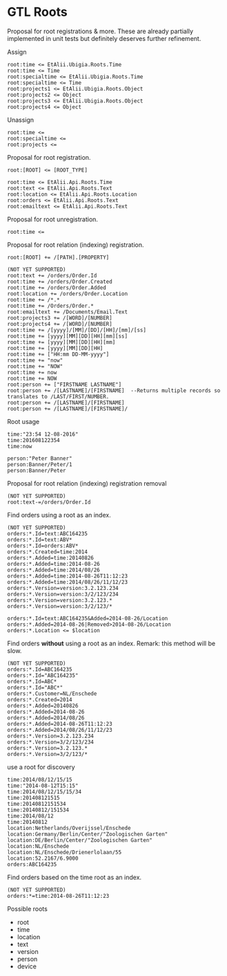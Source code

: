 ﻿# GTL Roots

Proposal for root registrations & more.
These are already partially implemented in unit tests but definitely deserves further refinement.

Assign
```gtl
root:time <= EtAlii.Ubigia.Roots.Time
root:time <= Time
root:specialtime <= EtAlii.Ubigia.Roots.Time
root:specialtime <= Time
root:projects1 <= EtAlii.Ubigia.Roots.Object
root:projects2 <= Object
root:projects3 <= EtAlii.Ubigia.Roots.Object
root:projects4 <= Object
```

Unassign
```gtl
root:time <=
root:specialtime <=
root:projects <=
```

Proposal for root registration.

``root:[ROOT] <= [ROOT_TYPE]``

```gtl
root:time <= EtAlii.Api.Roots.Time
root:text <= EtAlii.Api.Roots.Text
root:location <= EtAlii.Api.Roots.Location
root:orders <= EtAlii.Api.Roots.Text
root:emailtext <= EtAlii.Api.Roots.Text
```

Proposal for root unregistration.
```gtl
root:time <=
```

Proposal for root relation (indexing) registration.

``root:[ROOT] += /[PATH].[PROPERTY]``

```
(NOT YET SUPPORTED)
root:text += /orders/Order.Id
root:time += /orders/Order.Created
root:time += /orders/Order.Added
root:location += /orders/Order.Location
root:time += /*.*
root:time += /Orders/Order.*
root:emailtext += /Documents/Email.Text
root:projects3 += /[WORD]/[NUMBER]
root:projects4 += /[WORD]/[NUMBER]
root:time += /[yyyy]/[MM]/[DD]/[HH]/[mm]/[ss]
root:time += [yyyy][MM][DD][HH][mm][ss]
root:time += [yyyy][MM][DD][HH][mm]
root:time += [yyyy][MM][DD][HH]
root:time += ["HH:mm DD-MM-yyyy"]
root:time += "now"
root:time += "NOW"
root:time += now
root:time += NOW
root:person += ["FIRSTNAME LASTNAME"]
root:person += /[LASTNAME]/[FIRSTNAME]  --Returns multiple records so translates to /LAST/FIRST/NUMBER.
root:person += /[LASTNAME]/[FIRSTNAME]
root:person += /[LASTNAME]/[FIRSTNAME]/
```

Root usage
```gtl
time:"23:54 12-08-2016"
time:201608122354
time:now

person:"Peter Banner"
person:Banner/Peter/1
person:Banner/Peter
```

Proposal for root relation (indexing) registration removal
```
(NOT YET SUPPORTED)
root:text-=/orders/Order.Id
```

Find orders using a root as an index.
```
(NOT YET SUPPORTED)
orders:*.Id=text:ABC164235
orders:*.Id=text:ABV*
orders:*.Id=orders:ABV*
orders:*.Created=time:2014
orders:*.Added=time:20140826
orders:*.Added=time:2014-08-26
orders:*.Added=time:2014/08/26
orders:*.Added=time:2014-08-26T11:12:23
orders:*.Added=time:2014/08/26/11/12/23
orders:*.Version=version:3.2.123.234
orders:*.Version=version:3/2/123/234
orders:*.Version=version:3.2.123.*
orders:*.Version=version:3/2/123/*

orders:*.Id=text:ABC164235&Added=2014-08-26/Location
orders:*.Added=2014-08-26|Removed>2014-08-26/Location
orders:*.Location <= $location
```

Find orders __without__ using a root as an index. Remark: this method will be slow.
```
(NOT YET SUPPORTED)
orders:*.Id=ABC164235
orders:*.Id="ABC164235"
orders:*.Id=ABC*
orders:*.Id="ABC*"
orders:*.Customer=NL/Enschede
orders:*.Created=2014
orders:*.Added=20140826
orders:*.Added=2014-08-26
orders:*.Added=2014/08/26
orders:*.Added=2014-08-26T11:12:23
orders:*.Added=2014/08/26/11/12/23
orders:*.Version=3.2.123.234
orders:*.Version=3/2/123/234
orders:*.Version=3.2.123.*
orders:*.Version=3/2/123/*
```

use a root for discovery
```gtl
time:2014/08/12/15/15
time:"2014-08-12T15:15"
time:2014/08/12/15/15/34
time:201408121515
time:20140812151534
time:20140812/151534
time:2014/08/12
time:20140812
location:Netherlands/Overijssel/Enschede
location:Germany/Berlin/Center/"Zoologischen Garten"
location:DE/Berlin/Center/"Zoologischen Garten"
location:NL/Enschede
location:NL/Enschede/Drienerlolaan/55
location:52.2167/6.9000
orders:ABC164235
```

Find orders based on the time root as an index.
```
(NOT YET SUPPORTED)
orders:*=time:2014-08-26T11:12:23
```

Possible roots
- root
- time
- location
- text
- version
- person
- device
